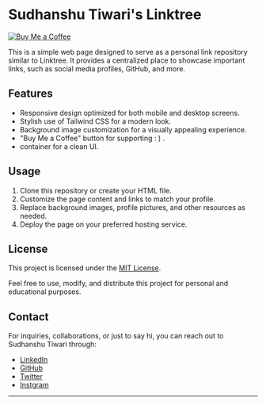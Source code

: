 # Sudhanshu Tiwari's Linktree

[![Buy Me a Coffee](https://img.shields.io/badge/Buy%20Me%20a%20Coffee-Donate-yellow.svg)](https://www.buymeacoffee.com/SudhanshuInTech)

This is a simple web page designed to serve as a personal link repository similar to Linktree. 
It provides a centralized place to showcase important links, such as social media profiles, GitHub, and more.

## Features

- Responsive design optimized for both mobile and desktop screens.
- Stylish use of Tailwind CSS for a modern look.
- Background image customization for a visually appealing experience.
- "Buy Me a Coffee" button for supporting : ) .
- container for a clean UI.


## Usage

1. Clone this repository or create your HTML file.
2. Customize the page content and links to match your profile.
3. Replace background images, profile pictures, and other resources as needed.
5. Deploy the page on your preferred hosting service.

## License

This project is licensed under the [MIT License](LICENSE).

Feel free to use, modify, and distribute this project for personal and educational purposes.

## Contact

For inquiries, collaborations, or just to say hi, you can reach out to Sudhanshu Tiwari through:

- [LinkedIn](https://www.linkedin.com/in/tiwari-sudhanshu/)
- [GitHub](https://github.com/sudhanshutiwari264)
- [Twitter](https://twitter.com/Pythontiwari)
- [Instgram](https://www.instagram.com/tiwariji264)

---
